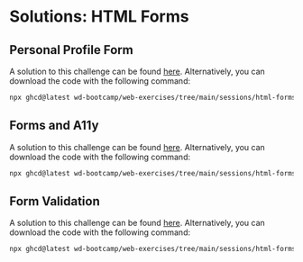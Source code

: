 # Solutions: HTML Forms

## Personal Profile Form

A solution to this challenge can be found [here](https://github.com/wd-bootcamp/web-exercises/tree/main/sessions/html-forms/personal-profile-form_solution). Alternatively, you can download the code with the following command:

```bash
npx ghcd@latest wd-bootcamp/web-exercises/tree/main/sessions/html-forms/personal-profile-form_solution
```

## Forms and A11y

A solution to this challenge can be found [here](https://github.com/wd-bootcamp/web-exercises/tree/main/sessions/html-forms/finding-a11y-errors_solution). Alternatively, you can download the code with the following command:

```bash
npx ghcd@latest wd-bootcamp/web-exercises/tree/main/sessions/html-forms/finding-a11y-errors_solution
```

## Form Validation

A solution to this challenge can be found [here](https://github.com/wd-bootcamp/web-exercises/tree/main/sessions/html-forms/form-validation_solution). Alternatively, you can download the code with the following command:

```bash
npx ghcd@latest wd-bootcamp/web-exercises/tree/main/sessions/html-forms/form-validation_solution
```


